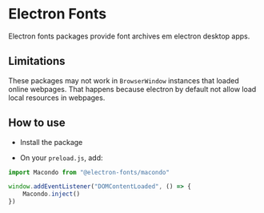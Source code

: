 # Electron Fonts

Electron fonts packages provide font archives em electron desktop apps.

## Limitations

These packages may not work in `BrowserWindow` instances that loaded online webpages. That happens because electron by default not allow load local resources in webpages.

## How to use

* Install the package

* On your `preload.js`, add:

```ts
import Macondo from "@electron-fonts/macondo"

window.addEventListener("DOMContentLoaded", () => {
    Macondo.inject()
})
```